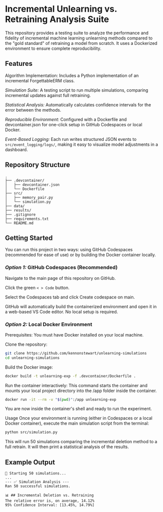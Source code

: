 # Incremental Unlearning vs. Retraining Analysis Suite
This repository provides a testing suite to analyze the performance and fidelity of incremental machine learning unlearning methods compared to the "gold standard" of retraining a model from scratch. It uses a Dockerized environment to ensure complete reproducibility.

## Features
Algorithm Implementation: Includes a Python implementation of an incremental ForgettableERM class.

*Simulation Suite:* A testing script to run multiple simulations, comparing incremental updates against full retraining.

*Statistical Analysis:* Automatically calculates confidence intervals for the error between the methods.

*Reproducible Environment:* Configured with a Dockerfile and devcontainer.json for one-click setup in GitHub Codespaces or local Docker.

*Event-Based Logging:* Each run writes structured JSON events to `src/event_logging/logs/`, making it easy to visualize model adjustments in a dashboard.

## Repository Structure
```
.
├── .devcontainer/
│   ├── devcontainer.json
│   └── Dockerfile
├── src/
│   ├── memory_pair.py
│   └── simulation.py
├── data/  
├── results/ 
├── .gitignore
├── requirements.txt 
└── README.md
```

## Getting Started
You can run this project in two ways: using GitHub Codespaces (recommended for ease of use) or by building the Docker container locally.

### *Option 1:* GitHub Codespaces (Recommended)

Navigate to the main page of this repository on GitHub.

Click the green `< > Code` button.

Select the Codespaces tab and click Create codespace on main.

GitHub will automatically build the containerized environment and open it in a web-based VS Code editor. No local setup is required.

### *Option 2:* Local Docker Environment

Prerequisites: 
You must have Docker installed on your local machine.

Clone the repository:

```bash
git clone https://github.com/kennonstewart/unlearning-simulations
cd unlearning-simulations
```

Build the Docker image:

```bash
docker build -t unlearning-exp -f .devcontainer/Dockerfile .
```

Run the container interactively: This command starts the container and mounts your local project directory into the /app folder inside the container.


```bash
docker run -it --rm -v "$(pwd)":/app unlearning-exp
```

You are now inside the container's shell and ready to run the experiment.

Usage
Once your environment is running (either in Codespaces or a local Docker container), execute the main simulation script from the terminal:

```bash
python src/simulation.py
```

This will run 50 simulations comparing the incremental deletion method to a full retrain. It will then print a statistical analysis of the results.

## Example Output

```
🚀 Starting 50 simulations...
...
--- ✅ Simulation Analysis ---
Ran 50 successful simulations.

📊 ## Incremental Deletion vs. Retraining
The relative error is, on average, 14.12%
95% Confidence Interval: [13.45%, 14.79%]
```
